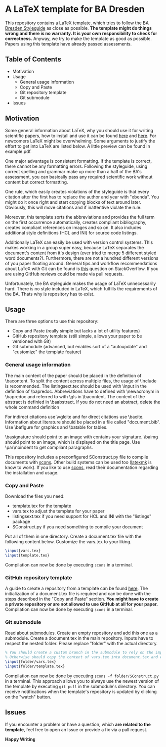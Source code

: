 # A LaTeX template for BA Dresden
This repository contains a LaTeX template, which tries to follow the [BA Dresden Styleguide](https://www.ba-dresden.de/fileadmin/dresden/downloads/zentrale-dokumente/LEITFADEN_webv2.pdf) as close as possible.
__The template might do things wrong and there is no warranty. It is your own responsibility to check for correctness.__ Anyway, we try to make the template as good as possible. Papers using this template have already passed assessments.
## Table of Contents
- Motivation
- Usage
  - General usage information
  - Copy and Paste
  - Git repository template
  - Git submodule
- Issues

## Motivation
Some general information about LaTeX, why you should use it for writing scientific papers, how to install and use it can be found [here](https://www.latex-project.org/about/) and [here](https://en.wikibooks.org/wiki/LaTeX/Introduction). For newcomers LaTeX might be overwhelming. Some arguments to justify the effort to get into LaTeX are listed below. A little preview can be found in example.pdf.

One major advantage is consistent formatting. If the template is correct, there cannot be any formatting errors. Following the styleguide, using correct spelling and grammar make up more than a half of the BA's assessment, you can basically pass any required scientific work without content but correct formatting.

One rule, which easily creates violations of the styleguide is that every citation after the first has to replace the author and year with "ebenda". You might do it once right and start copying blocks of text around later. Obviously, this will move citations and if inattentive violate the rule.

Moreover, this template sorts the abbreviations and provides the full term on the first occurrence automatically, creates compliant bibliography, creates compliant references on images and so on. It also includes additional style definitions (HCL and INI) for source code listings.

Additionally LaTeX can easily be used with version control systems. This makes working in a group super easy, because LaTeX separates the document's content from it's design (ever tried to merge 5 different styled word documents?). Furthermore, there are not a hundred different versions of you paper floating around. General tips and workflow recommendations about LaTeX with Git can be found is [this](https://stackoverflow.com/questions/6188780/git-latex-workflow) question on StackOverflow. If you are using GitHub reviews could be made via pull requests.

Unfortunately, the BA styleguide makes the usage of LaTeX unnecessarily hard. There is no style included in LaTeX, which fulfills the requirements of the BA. Thats why is repository has to exist.

## Usage
There are three options to use this repository:
- Copy and Paste (really simple but lacks a lot of utility features)
- GitHub repository template (still simple, allows your paper to be versioned with Git)
- Git submodule (advanced, but enables sort of a "autoupdate" and "customize" the template feature)

### General usage information
The main content of the paper should be placed in the definition of \bacontent. To split the content across multiple files, the usage of \include is recommended. The listingsext.tex should be used with \input in the definition of \bapredoc. Abbreviations have to defined with \newacronym in \bapredoc and referred to with \gls in \bacontent. The content of the abstract is definied in \baabstract. If you do not need an abstract, delete the whole command definition

For indirect citations use \vglcite and for direct citations use \bacite. Information about literature should be placed in a file called "document.bib". Use \bafigure for graphics and \batable for tables.

\basignature should point to an image with contains your signature. \baimg should point to an image, which is displayed on the title page. Use \par\noindent to get compliant paragraphs.

This repository includes a preconfigured SConstruct.py file to compile documents with [scons](https://scons.org/). Other build systems can be used too ([latexmk](https://mg.readthedocs.io/latexmk.html) is know to work). If you like to use [scons](https://scons.org/), read their documentation regarding the installation and usage.

### Copy and Paste
Download the files you need:
- template.tex for the template
- vars.tex to adjust the template for your paper
- listingsext.tex if you need support for HCL and INI with the "listings" package
- SConstruct.py if you need something to compile your document

Put all of them in one directory. Create a document.tex file with the following content below. Customize the vars.tex to your liking.
```latex
\input{vars.tex}
\input{template.tex}
```
Compilation can now be done by executing ```scons``` in a terminal.

### GitHub repository template
A guide to create a repository from a template can be found [here](https://help.github.com/en/github/creating-cloning-and-archiving-repositories/creating-a-repository-from-a-template). The initialization of a document.tex file is required and can be done with the steps described in the "Copy and Paste" section. __You might have to create a private repository or are not allowed to use GitHub at all for your paper.__ Compilation can now be done by executing ```scons``` in a terminal.

### Git submodule
Read about [submodules](https://git-scm.com/book/en/v2/Git-Tools-Submodules). Create an empty repository and add this one as a submodule. Create a document.tex in the main repository. Inputs have to respect the nested folder. Please replace "folder" with the actual directory.
```latex
% You should create a custom branch in the submodule to rely on the import below
% Otherwise should copy the content of vars.tex into document.tex and customize them straight in the document.tex file
\input{folder/vars.tex}
\input{folder/template.tex}
```
Compilation can now be done by executing ```scons -f folder/SConstruct.py``` in a terminal. This approach allows you to always use the newest version of the template by executing ```git pull``` in the submodule's directory. You can receive notifications when the template's repository is updated by clicking on the "watch" button.

## Issues
If you encounter a problem or have a question, which __are related to the template__, feel free to open an Issue or provide a fix via a pull request.

__Happy Writing__